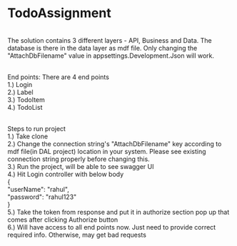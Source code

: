# TodoAssignment 

</br>The solution contains 3 different layers - API, Business and Data. The database is there in the data layer as mdf file. Only changing the "AttachDbFilename" value in appsettings.Development.Json will work.

</br>End points:  There are 4 end points
              </br>1.) Login
              </br>2.) Label
             </br>3.) TodoItem
             </br>4.) TodoList
              
   </br>Steps to run project 
   </br>1.)  Take clone
   </br>2.) Change the connection string's "AttachDbFilename" key according to mdf file(in DAL project) location in your system. Please see existing connection string properly before          changing this.
   </br>3.) Run the project, will be able to see swagger UI
   </br>4.) Hit Login controller with below body
</br>{
  </br>"userName": "rahul",
  </br>"password": "rahul123"
</br>}
   </br>5.) Take the token from response and put it in authorize section pop up that comes after clicking Authorize button
   </br>6.) Will have access to all end points now. Just need to provide correct required info. Otherwise, may get bad requests

              
              
